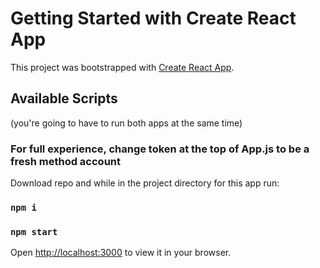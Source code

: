 # Getting Started with Create React App

This project was bootstrapped with [Create React App](https://github.com/facebook/create-react-app).

## Available Scripts

(you're going to have to run both apps at the same time)

### For full experience, change token at the top of App.js to be a fresh method account

Download repo and while in the project directory for this app run:

### `npm i`
### `npm start`

Open [http://localhost:3000](http://localhost:3000) to view it in your browser.